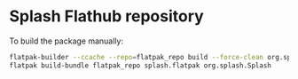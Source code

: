 Splash Flathub repository
=========================

To build the package manually:

```bash
flatpak-builder --ccache --repo=flatpak_repo build --force-clean org.splash.Splash.json
flatpak build-bundle flatpak_repo splash.flatpak org.splash.Splash
```
